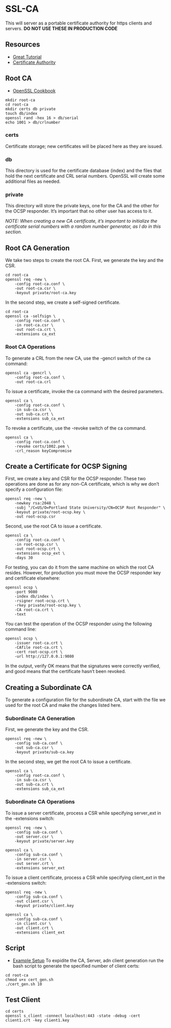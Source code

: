 # SSL-CA
This will server as a portable certificate authority for https clients and servers. **DO NOT USE THESE IN PRODUCTION CODE**

## Resources
- [Great Tutorial](https://www.golinuxcloud.com/openssl-create-client-server-certificate/)
- [Certificate Authority](https://en.wikipedia.org/wiki/Certificate_authority)

## Root CA
- [OpenSSL Cookbook](https://www.feistyduck.com/books/openssl-cookbook/)

```shell
mkdir root-ca
cd root-ca
mkdir certs db private
touch db/index
openssl rand -hex 16 > db/serial
echo 1001 > db/crlnumber
```

### certs
Certificate storage; new certificates will be placed here as they are issued.

### db
This directory is used for the certificate database (index) and the files that hold the
next certificate and CRL serial numbers. OpenSSL will create some additional files as
needed.

### private
This directory will store the private keys, one for the CA and the other for the OCSP
responder. It’s important that no other user has access to it.

*NOTE: When creating a new CA certificate, it’s important to initialize the certificate serial numbers with a random number generator, as I do in this section.*

## Root CA Generation
We take two steps to create the root CA. First, we generate the key and the CSR.

```shell
cd root-ca
openssl req -new \
    -config root-ca.conf \
    -out root-ca.csr \
    -keyout private/root-ca.key
```

In the second step, we create a self-signed certificate.

```shell
cd root-ca
openssl ca -selfsign \
    -config root-ca.conf \
    -in root-ca.csr \
    -out root-ca.crt \
    -extensions ca_ext
```

### Root CA Operations
To generate a CRL from the new CA, use the -gencrl switch of the ca command:

```shell
openssl ca -gencrl \
    -config root-ca.conf \
    -out root-ca.crl
```

To issue a certificate, invoke the ca command with the desired parameters.

```shell
openssl ca \
    -config root-ca.conf \
    -in sub-ca.csr \
    -out sub-ca.crt \
    -extensions sub_ca_ext
```

To revoke a certificate, use the -revoke switch of the ca command.

```shell
openssl ca \
    -config root-ca.conf \
    -revoke certs/1002.pem \
    -crl_reason keyCompromise
```

## Create a Certificate for OCSP Signing
First, we create a key and CSR for the OCSP responder. These two operations are done as for
any non-CA certificate, which is why we don’t specify a configuration file:

```shell
openssl req -new \
    -newkey rsa:2048 \
    -subj "/C=US/O=Portland State University/CN=OCSP Root Responder" \
    -keyout private/root-ocsp.key \
    -out root-ocsp.csr
```

Second, use the root CA to issue a certificate.

```shell
openssl ca \
    -config root-ca.conf \
    -in root-ocsp.csr \
    -out root-ocsp.crt \
    -extensions ocsp_ext \
    -days 30
```

For testing, you can do it from the same machine on which the root CA resides. However, for production you must move the OCSP responder key and certificate elsewhere:

```shell
openssl ocsp \
    -port 9080
    -index db/index \
    -rsigner root-ocsp.crt \
    -rkey private/root-ocsp.key \
    -CA root-ca.crt \
    -text
```

You can test the operation of the OCSP responder using the following command line:

```shell
openssl ocsp \
    -issuer root-ca.crt \
    -CAfile root-ca.crt \
    -cert root-ocsp.crt \
    -url http://127.0.0.1:9080
```

In the output, verify OK means that the signatures were correctly verified, and good means
that the certificate hasn’t been revoked.


## Creating a Subordinate CA
To generate a configuration file for the subordinate CA, start with the file we used for the
root CA and make the changes listed here.

### Subordinate CA Generation
First, we generate the key and the CSR.

```shell
openssl req -new \
    -config sub-ca.conf \
    -out sub-ca.csr \
    -keyout private/sub-ca.key
```

In the second step, we get the root CA to issue a certificate.

```shell
openssl ca \
    -config root-ca.conf \
    -in sub-ca.csr \
    -out sub-ca.crt \
    -extensions sub_ca_ext
```

### Subordinate CA Operations
To issue a server certificate, process a CSR while specifying server_ext in the -extensions
switch:

```shell  
openssl req -new \
    -config sub-ca.conf \
    -out server.csr \
    -keyout private/server.key
```

```shell
openssl ca \
    -config sub-ca.conf \
    -in server.csr \
    -out server.crt \
    -extensions server_ext
```

To issue a client certificate, process a CSR while specifying client_ext in the -extensions
switch:

```shell  
openssl req -new \
    -config sub-ca.conf \
    -out client.csr \
    -keyout private/client.key
```

```shell
openssl ca \
    -config sub-ca.conf \
    -in client.csr \
    -out client.crt \
    -extensions client_ext
```

## Script
- [Example Setup](https://github.com/shehio/Mutual-SSL)
To expidite the CA, Server, adn client generation run the bash script to generate the specified number of client certs:

```shell
cd root-ca
chmod u+x cert_gen.sh
./cert_gen.sh 10
```

## Test Client

```shell
cd certs
openssl s_client -connect localhost:443 -state -debug -cert client1.crt -key client1.key
```